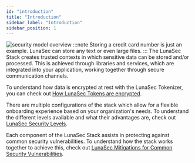 ```yaml
---
id: "introduction"
title: "Introduction"
sidebar_label: "Introduction"
sidebar_position: 1
---
```

<!--
  ~ Copyright by LunaSec (owned by Refinery Labs, Inc)
  ~
  ~ Licensed under the Creative Commons Attribution-ShareAlike 4.0 International
  ~ (the "License"); you may not use this file except in compliance with the
  ~ License. You may obtain a copy of the License at
  ~
  ~ https://creativecommons.org/licenses/by-sa/4.0/legalcode
  ~
  ~ See the License for the specific language governing permissions and
  ~ limitations under the License.
  ~
-->
![security model overview](/img/security-model-overview.svg)
:::note
Storing a credit card number is just an example.  LunaSec can store any text or even large files.
:::
The LunaSec Stack creates trusted contexts in which sensitive data can be stored and/or processed. This is achieved through
libraries and services, which are integrated into your application, working together through secure communication channels.

To understand how data is encrypted at rest with the LunaSec Tokenizer, you can check out [How LunaSec Tokens are encrypted](/pages/how-it-works/security/encryption).

There are multiple configurations of the stack which allow for a flexible onboarding experience based on your organization's needs.
To understand the different levels available and what their advantages are, check out [LunaSec Security Levels](/pages/how-it-works/security/levels).

Each component of the LunaSec Stack assists in protecting against common security vulnerabilities. To understand how the stack
works together to achieve this, check out [LunaSec Mitigations for Common Security Vulnerabilities](/pages/how-it-works/security/vulns-and-mitigations).